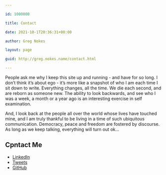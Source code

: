 ```yaml
---

id: 1000000

title: Contact

date: 2021-10-1T20:36:31+00:00

author: Greg Nokes

layout: page

guid: http://greg.nokes.name/contact.html

---
```


<div class="post-container">
<div class="post">
People ask me why I keep this site up and running - and have for so long. I don’t think it’s about ego - it’s more like a snapshot of who I am each time I sit down to write. Everything changes, all the time. We die each second, and are reborn as someone new. The ability to look backwards, and see who I was a week, a month or a year ago is an interesting exercise in self examination.

And, I look back at the people all over the world whose lives have touched mine, and I am truly thankful to be living in a time of such ubiquitous communication. Democracy, peace and freedom are fostered by discourse. As long as we keep talking, everything will turn out ok…
</div>

<a class="post-link" id="contact">
    <h2 class="post-title">Cpntact Me</h2>
</a>
  
<ul>
	<li><a href="http://www.linkedin.com/in/gregnokes/">LinkedIn</a></li>
	<li><a href="https://twitter.com/tsykoduk">Tweets</a></li>
	<li><a href="https://github.com/tsykoduk">GitHub</a></li>
</ul>
</div>


